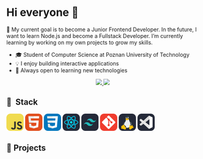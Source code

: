 

<h1>Hi everyone 👋</h1>
<p>🎯 My current goal is to become a Junior Frontend Developer.  
In the future, I want to learn Node.js and become a Fullstack Developer.  
I’m currently learning by working on my own projects to grow my skills.  </p>

- 🎓 Student of Computer Science at Poznan University of Technology
- 💡 I enjoy building interactive applications  
- 🌱 Always open to learning new technologies  


<div align="center">
  <a href="mailto:dawid.gorszka@gmail.com">
    <img src="https://img.shields.io/badge/Gmail-333333?style=for-the-badge&logo=gmail&logoColor=red" />
  </a>
  <a href="https://linkedin.com/" target="_blank">
    <img src="https://img.shields.io/badge/LinkedIn-0077B5?style=for-the-badge&logo=linkedin&logoColor=white" target="_blank" />
  </a>
</div>


<h2> 🚀 &nbsp;Stack</h2>
<p align="left">
  

<img src="https://github.com/tandpfun/skill-icons/blob/main/icons/JavaScript.svg" alt="javascript" width="45" height="45"/>
<img src="https://github.com/tandpfun/skill-icons/blob/main/icons/HTML.svg" alt="html" width="45" height="45"/>
<img src="https://github.com/tandpfun/skill-icons/blob/main/icons/CSS.svg" alt="css" width="45" height="45"/>
<img src="https://github.com/tandpfun/skill-icons/blob/main/icons/React-Dark.svg" alt="react" width="45" height="45"/>
<img src="https://github.com/tandpfun/skill-icons/blob/main/icons/TailwindCSS-Dark.svg" alt="tailwind" width="45" height="45"/>
<img src="https://github.com/tandpfun/skill-icons/blob/main/icons/Git.svg" alt="git" width="45" height="45"/>
<img src="https://github.com/tandpfun/skill-icons/blob/main/icons/Linux-Dark.svg" alt="linux" width="45" height="45"/>
<img src="https://github.com/tandpfun/skill-icons/blob/main/icons/VSCode-Dark.svg" alt="vsc" width="45" height="45"/>



</p>

<h2>📂 Projects</h2>


<!--
**dawidtt/dawidtt** is a ✨ _special_ ✨ repository because its `README.md` (this file) appears on your GitHub profile.

Here are some ideas to get you started:

- 🔭 I’m currently working on ...
- 🌱 I’m currently learning ...
- 👯 I’m looking to collaborate on ...
- 🤔 I’m looking for help with ...
- 💬 Ask me about ...
- 📫 How to reach me: ...
- 😄 Pronouns: ...
- ⚡ Fun fact: ...
-->
